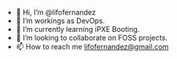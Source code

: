 - 👋 Hi, I’m @lifofernandez
- 👀 I’m workings as DevOps.
- 🌱 I’m currently learning iPXE Booting.
- 💞️ I’m looking to collaborate on FOSS projects.
- 📫 How to reach me lifofernandez@gmail.com

<!---
lifofernandez/lifofernandez is a ✨ special ✨ repository because its `README.md` (this file) appears on your GitHub profile.
You can click the Preview link to take a look at your changes.
--->
